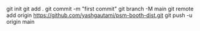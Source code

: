 git init
git add .
git commit -m "first commit"
git branch -M main
git remote add origin https://github.com/yashgautami/psm-booth-dist.git
git push -u origin main